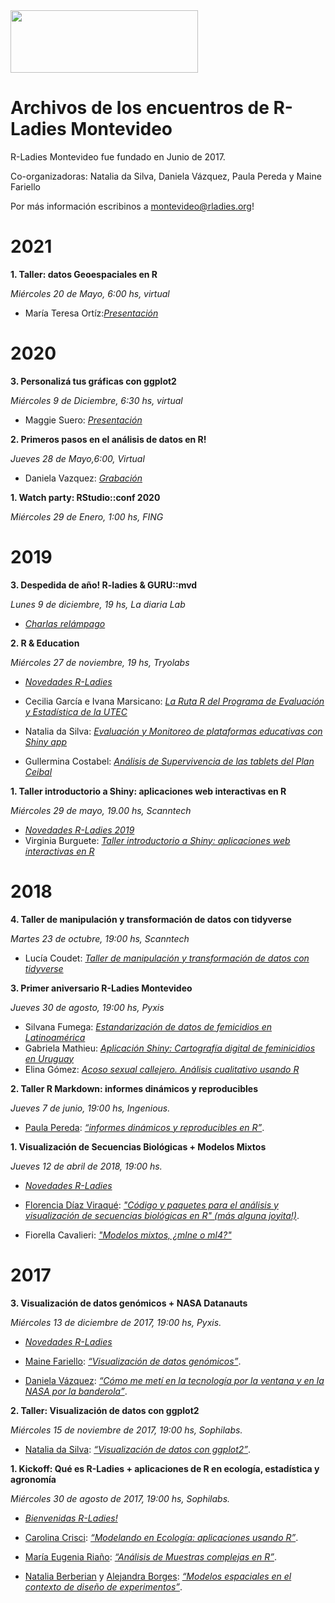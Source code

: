 <img src="https://github.com/rladies/starter-kit/blob/master/logo/R-LadiesGlobal_RBG_online_LogoWithText_Horizontal.png" data-canonical-src="https://github.com/rladies/starter-kit/blob/master/logo/R-LadiesGlobal_RBG_online_LogoWithText_Horizontal.png" width="300" height="100" />
 
# Archivos de los encuentros de R-Ladies Montevideo
 
  R-Ladies Montevideo fue fundado en Junio de 2017.
  
  Co-organizadoras: Natalia da Silva, Daniela Vázquez, Paula Pereda y Maine Fariello 
  
  Por más información escribinos a montevideo@rladies.org!
  
# 2021

**1. Taller: datos Geoespaciales en R**

*Miércoles 20 de Mayo, 6:00 hs, virtual*

+ María Teresa Ortíz:[*Presentación*](https://mapas-rladies-mv.netlify.app)


# 2020 



  **3. Personalizá tus gráficas con ggplot2**
  
  *Miércoles 9 de Diciembre, 6:30 hs, virtual*
 + Maggie Suero: [*Presentación*](https://github.com/maggiesuero/Rprojects)
 
  **2. Primeros pasos en el análisis de datos en R!**
  
  *Jueves 28 de Mayo,6:00, Virtual*
  
  + Daniela Vazquez: [*Grabación*](https://www.youtube.com/watch?v=BqNuFWCx4cg&t=14s)
 
  **1. Watch party: RStudio::conf 2020**
  
  *Miércoles 29 de Enero, 1:00 hs, FING*

# 2019

 **3. Despedida de año! R-ladies & GURU::mvd**
 
 *Lunes 9 de diciembre, 19 hs, La diaria Lab*
 
  + [*Charlas relámpago*]()

 **2. R & Education**
 
 *Miércoles 27 de noviembre, 19 hs, Tryolabs*
 
 + [*Novedades R-Ladies*](https://github.com/rladies/meetup-presentations_montevideo/blob/master/2019-11-26-Edu/Presentaci_n_RLadies.pdf)
 
 + Cecilia García e Ivana Marsicano: [*La Ruta R del Programa de Evaluación y Estadística de la UTEC*](https://github.com/rladies/meetup-presentations_montevideo/blob/master/2019-11-26-Edu/Cecilia_Ivana.pdf)
 + Natalia da Silva: [*Evaluación y Monitoreo de plataformas educativas con Shiny app*](https://github.com/rladies/meetup-presentations_montevideo/blob/master/2019-11-26-Edu/Natalia_da_Silva.pdf)
 + Gullermina Costabel: [*Análisis de Supervivencia de las tablets del Plan Ceibal*]()
 
 
 
 
 **1. Taller introductorio a Shiny: aplicaciones web interactivas en R**
 
 *Miércoles 29 de mayo, 19.00 hs, Scanntech*
 
 + [*Novedades R-Ladies 2019*](https://github.com/rladies/meetup-presentations_montevideo/blob/master/2019-05-29-shiny/R-Ladies_MVD_primer_encuentro.pdf)
 + Virginia Burguete: [*Taller introductorio a Shiny: aplicaciones web interactivas en R*](https://github.com/rladies/meetup-presentations_montevideo/blob/master/2019-05-29-shiny/taller_shiny/documentation/Shiny.pdf)
 
# 2018
 
 **4. Taller de manipulación y transformación de datos con tidyverse**
 
 *Martes 23 de octubre, 19:00 hs, Scanntech*
 
 + Lucía Coudet: [*Taller de manipulación y transformación de datos con tidyverse*](https://github.com/rladies/meetup-presentations_montevideo/blob/master/2018-10-23-tidyverse/rladies_tidyverse.pdf)
 
**3. Primer aniversario R-Ladies Montevideo**

*Jueves 30 de agosto, 19:00 hs, Pyxis*

+ Silvana Fumega: [*Estandarización de datos de femicidios en Latinoamérica*](https://github.com/rladies/meetup-presentations_montevideo/blob/master/2018-08-30-1er_a%C3%B1o/G%C3%A9nero_datos_seguridad_silvana.pdf)
+ Gabriela Mathieu: [*Aplicación Shiny: Cartografía digital de feminicidios en Uruguay*](https://github.com/rladies/meetup-presentations_montevideo/blob/master/2018-08-30-1er_a%C3%B1o/Shiny_feminicidios_Gabriela.pdf)
+ Elina Gómez: [*Acoso sexual callejero. Análisis cualitativo usando R*](https://github.com/rladies/meetup-presentations_montevideo/blob/master/2018-08-30-1er_a%C3%B1o/Acoso_callejero_Elina.pdf)
 
**2. Taller R Markdown: informes dinámicos y reproducibles**
  
*Jueves 7 de junio, 19:00 hs, Ingenious.*

+ [Paula Pereda](https://twitter.com/paubgood): [*“informes dinámicos y reproducibles en R”*](2018-06-07-rmarkdown).  
   
 
**1. Visualización de Secuencias Biológicas + Modelos Mixtos**
    
*Jueves 12 de abril de 2018, 19:00 hs.*

+ [*Novedades R-Ladies*](https://github.com/rladies/meetup-presentations_montevideo/blob/master/2018-04-12-charlas/R-Ladies2018.pdf)

+ [Florencia Díaz Viraqué](https://twitter.com/fdiazviraque): [*"Código y paquetes para el análisis y visualización de secuencias biológicas en R" (más alguna joyita!)*](https://github.com/rladies/meetup-presentations_montevideo/blob/master/2018-04-12-charlas/florencia.pdf).
  
+ Fiorella Cavalieri: [*"Modelos mixtos, ¿mlne o ml4?"*](https://github.com/rladies/meetup-presentations_montevideo/blob/master/2018-04-12-charlas/Modelos%20mixtos_11_4_18_2.pptx)
  

# 2017
  
**3. Visualización de datos genómicos + NASA Datanauts**
    
*Miércoles 13 de diciembre de 2017, 19:00 hs, Pyxis.*

+ [*Novedades R-Ladies*](https://github.com/rladies/meetup-presentations_montevideo/blob/master/2017-12-13-Viz_genomics%2BNASADatanauts/2017-13-12-R-LadiesMVD.pdf)

+ [Maine Fariello](https://twitter.com/mainefariello): [*“Visualización de datos genómicos”*](2017-12-13-Viz_genomics%2BNASADatanauts/17-12-RLadies-VizGenomica.pdf). 
  
  
+ [Daniela Vázquez](https://twitter.com/d4tagirl): [*“Cómo me metí en la tecnología por la ventana y en la NASA por la banderola”*](https://docs.google.com/presentation/d/1YBmleq5a0211rYbhq4krHeKOfy5M6bf5gjKpbqZ26io/edit?usp=sharing). 
  
  
**2. Taller: Visualización de datos con ggplot2**
  
*Miércoles 15 de noviembre de 2017, 19:00 hs, Sophilabs.*

+ [Natalia da Silva](https://twitter.com/pacocuak): [*“Visualización de datos con ggplot2”*](2017-11-15-ggplot2).  
  
  
**1. Kickoff: Qué es R-Ladies + aplicaciones de R en ecología, estadística y agronomía**
    
*Miércoles 30 de agosto de 2017, 19:00 hs, Sophilabs.*

+ [*Bienvenidas R-Ladies!*](2017-08-30-kickoff/2017-08-30-R-LadiesMVD-Presentation.pdf)

+ [Carolina Crisci](http://www.cure.edu.uy/sites/default/files/Carolina%20CrisciSEMBLANZA%20DOCENTE%20CURE%20.pdf): [*“Modelando en Ecología: aplicaciones usando R”*](2017-08-30-kickoff/Crisci.pdf).  

+ [María Eugenia Riaño](http://www.iesta.edu.uy/wp-content/uploads/2017/04/CV_EUGENIA_RIANIO.pdf): [*“Análisis de Muestras complejas en R”*](2017-08-30-kickoff/Riaño.pdf).  
  
+ [Natalia Berberian](http://www.fagro.edu.uy/images/stories/Dpto_Biometria_Estadistica/CVuy/Berberian-Natalia.pdf) y [Alejandra Borges](http://www.fagro.edu.uy/posgrados/CVs/No%20pertenecen%20al%20SNI/Borges,%20Alejandra.pdf): [*“Modelos espaciales en el contexto de diseño de experimentos”*](2017-08-30-kickoff/Borges-Berberian.pptx).  


